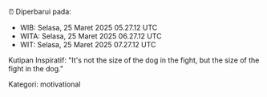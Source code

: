 ⏰ Diperbarui pada:
- WIB: Selasa, 25 Maret 2025 05.27.12 UTC
- WITA: Selasa, 25 Maret 2025 06.27.12 UTC
- WIT: Selasa, 25 Maret 2025 07.27.12 UTC

Kutipan Inspiratif:
"It's not the size of the dog in the fight, but the size of the fight in the dog."


Kategori: motivational

